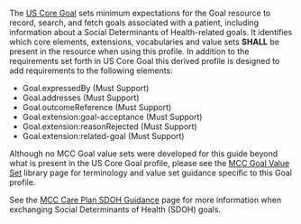 The [US Core Goal](http://hl7.org/fhir/us/core/StructureDefinition/us-core-goal) sets minimum expectations for the Goal resource to record, search, and fetch goals associated with a patient, including information about a Social Determinants of Health-related goals. It identifies which core elements, extensions, vocabularies and value sets **SHALL** be present in the resource when using this profile. In addition to the requirements set forth in US Core Goal this derived profile is designed to add requirements to the following elements:

* Goal.expressedBy (Must Support)
* Goal.addresses (Must Support)
* Goal.outcomeReference (Must Support)
* Goal.extension:goal-acceptance (Must Support)
* Goal.extension:reasonRejected (Must Support)
* Goal.extension:related-goal (Must Support)

Although no MCC Goal value sets were developed for this guide beyond what is present in the US Core Goal profile, please see the [MCC Goal Value Set](mcc_goal_value_sets.html) library page for terminology and value set guidance specific to this Goal profile.

See the [MCC Care Plan SDOH Guidance](https://build.fhir.org/ig/HL7/fhir-us-mcc/branches/master/mcc_care_plan_sdoh_guidance.html) page for more information when exchanging Social Determinants of Health (SDOH) goals.



